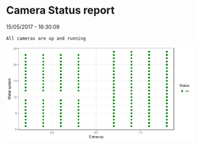 Camera Status report
================
15/05/2017 - 16:30:09

    All cameras are up and running

![](camreport_files/figure-markdown_github/unnamed-chunk-2-1.png)
